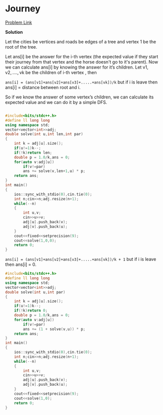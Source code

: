 # Journey

[Problem Link](https://codeforces.com/problemset/problem/839/C)

**Solution**

Let the cities be vertices and roads be edges of a tree and vertex 1 be the root of the tree.

Let ans[i] be the answer for the i-th vertex (the expected value if they start their journey from that vertex and the horse doesn't go to it's parent). Now we can calculate ans[i] by knowing the answer for it’s children. Let v1, v2, …., vk be the children of i-th vertex , then 

`ans[i] = (ans[v1]+ans[v2]+ans[v3]+.....+ans[vk])/k` but if i is leave then ans[i] = distance between root and i.


So if we know the answer of some vertex’s children, we can calculate its expected value and we can do it by a simple DFS.



```cpp

#include<bits/stdc++.h>
#define ll long long
using namespace std;
vector<vector<int>>adj;
double solve(int u,int len,int par)
{
    int k = adj[u].size();
    if(u!=1)k--;
    if(!k)return len;
    double p = 1.0/k,ans = 0;
    for(auto v:adj[u])
        if(v!=par)
        ans += solve(v,len+1,u) * p;
    return ans;
}
int main()
{
    ios::sync_with_stdio(0),cin.tie(0);
    int n;cin>>n;adj.resize(n+1);
    while(--n)
    {
        int u,v;
        cin>>u>>v;
        adj[u].push_back(v);
        adj[v].push_back(u);
    }
    cout<<fixed<<setprecision(9);
    cout<<solve(1,0,0);
    return 0;
}
```
`ans[i] = (ans[v1]+ans[v2]+ans[v3]+.....+ans[vk])/k + 1` but if i is leave then ans[i] = 0.

```cpp
#include<bits/stdc++.h>
#define ll long long
using namespace std;
vector<vector<int>>adj;
double solve(int u,int par)
{
    int k = adj[u].size();
    if(u!=1)k--;
    if(!k)return 0;
    double p = 1.0/k,ans = 0;
    for(auto v:adj[u])
        if(v!=par)
        ans += (1 + solve(v,u)) * p;
    return ans;
}
int main()
{
    ios::sync_with_stdio(0),cin.tie(0);
    int n;cin>>n;adj.resize(n+1);
    while(--n)
    {
        int u,v;
        cin>>u>>v;
        adj[u].push_back(v);
        adj[v].push_back(u);
    }
    cout<<fixed<<setprecision(9);
    cout<<solve(1,0);
    return 0;
}
```
